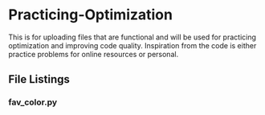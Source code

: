 # Practicing-Optimization
This is for uploading files that are functional and will be used for practicing optimization and improving code quality.
Inspiration from the code is either practice problems for online resources or personal.
## File Listings
### fav_color.py
